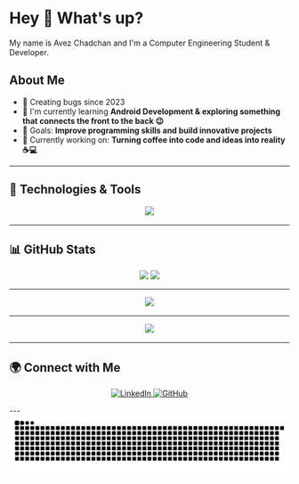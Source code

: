 # Hey 👋 What's up?

My name is Avez Chadchan and I'm a Computer Engineering Student & Developer.

## About Me
- 🐞 Creating bugs since 2023
- 🌱 I'm currently learning **Android Development & exploring something that connects the front to the back 😉**
- 🎯 Goals: **Improve programming skills and build innovative projects**
- 🚀 Currently working on: **Turning coffee into code and ideas into reality ☕💻**

---

## 🔧 Technologies & Tools  

<p align="center">
  <img src="https://skillicons.dev/icons?i=java,php,python,mysql,html,css,flutter,dart,c,cpp,androidstudio,vscode,git,github" />
</p>

---
## 📊 GitHub Stats

<p align="center">
  <img src="https://github-readme-stats.vercel.app/api?username=AvezChadchan&show_icons=true&count_private=true&hide=prs,issues&theme=radical&title_color=9F7AEA&icon_color=00FFFF&text_color=E2E8F0&bg_color=0d1117" />
<img src="https://github-readme-stats.vercel.app/api/top-langs/?username=AvezChadchan&layout=compact&theme=radical&title_color=9F7AEA&text_color=E2E8F0&bg_color=0d1117" />
</p>


---
<p align="center">
  <img src="https://github-profile-trophy.vercel.app/?username=AvezChadchan&theme=algolia&column=7&margin-w=10&margin-h=15&no-frame=true&no-bg=true&title=Followers,Stars,Repositories,PullRequest,Commit,Issues,Experience" />
</p>

---
<p align="center">
  <img src="https://github-readme-activity-graph.vercel.app/graph?username=AvezChadchan&theme=react-dark&color=9e5fff&line=9e5fff&point=ffffff&area=true&hide_border=true" />
</p>

---
## 🌍 Connect with Me  
<p align="center">
  <a href="https://www.linkedin.com/in/avez-chadchan-924040276/" target="_blank">
      <img src="https://skillicons.dev/icons?i=linkedin" height="50" alt="LinkedIn"/> 
  </a>
  <a href="https://github.com/AvezChadchan/" target="_blank">
      <img src="https://skillicons.dev/icons?i=github" height="50" alt="GitHub"/>
  </a>
</p>

---<img src="https://raw.githubusercontent.com/AvezChadchan/AvezChadchan/output/github-contribution-grid-snake-dark.svg" alt="Snake animation" />



